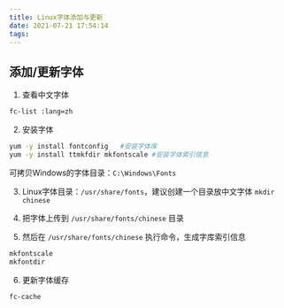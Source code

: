 ```yaml
---
title: Linux字体添加与更新
date: 2021-07-21 17:54:14
tags:
---
```

## 添加/更新字体
1. 查看中文字体
```sh
fc-list :lang=zh
```

2. 安装字体
```sh
yum -y install fontconfig	#安装字体库
yum -y install ttmkfdir mkfontscale	#安装字体索引信息
```
可拷贝Windows的字体目录：`C:\Windows\Fonts`
<!-- more -->

3. Linux字体目录：`/usr/share/fonts`，建议创建一个目录放中文字体 `mkdir chinese`

4. 把字体上传到 `/usr/share/fonts/chinese` 目录

5. 然后在 `/usr/share/fonts/chinese` 执行命令，生成字库索引信息
```sh
mkfontscale
mkfontdir
```

6. 更新字体缓存
```sh
fc-cache
```